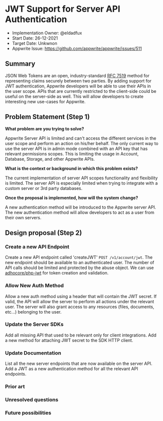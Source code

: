 # JWT Support for Server API Authentication <!-- What do you want to call your `awesome_feature`? -->

- Implementation Owner: @eldadfux
- Start Date: 26-12-2021
- Target Date: Unkwnon
- Appwrite Issue:
  https://github.com/appwrite/appwrite/issues/511

## Summary

[summary]: #summary

<!-- Brief explanation of the proposed contribution. Write your answer below. -->

JSON Web Tokens are an open, industry-standard [RFC 7519](https://tools.ietf.org/html/rfc7519) method for representing claims securely between two parties. By adding support for JWT authentication, Appwrite developers will be able to use their APIs in the user scope. APIs that are currently restricted to the client-side could be useful on the server-side as well. This will allow developers to create interesting new use-cases for Appwrite.

## Problem Statement (Step 1)

[problem-statement]: #problem-statement

**What problem are you trying to solve?**

<!-- Write your answer below. -->

Appwrite Server API is limited and can't access the different services in the user scope and perform an action on his/her behalf. The only current way to use the server API is in admin mode combined with an API key that has relevant permissions scopes. This is limiting the usage in Account, Database, Storage, and other Appwrite APIs.

**What is the context or background in which this problem exists?**

<!-- Write your answer below. -->

The current implementation of server API scopes functionality and flexibility is limited. The server API is especially limited when trying to integrate with a custom server or 3rd party databases.

**Once the proposal is implemented, how will the system change?**

<!-- Write your answer below. -->

A new authentication method will be introduced to the Appwrite server API. The new authentication method will allow developers to act as a user from their own servers.

<!-- Please avoid discussing your proposed solution. -->

## Design proposal (Step 2)

[design-proposal]: #design-proposal

### Create a new API Endpoint

Create a new API endpoint called 'createJWT' `POST /v1/account/jwt`. The new endpoint should be available to an authenticated user. The number of API calls should be limited and protected by the abuse object. We can use [adhocore/php-jwt](https://github.com/adhocore/php-jwt) for token creation and validation.

### Allow New Auth Method

Allow a new auth method using a header that will contain the JWT secret. If valid, the API will allow the server to perform all actions under the relevant user. The server will also grant access to any resources (files, documents, etc...) belonging to the user.

### Update the Server SDKs

Add all missing API that used to be relevant only for client integrations. Add a new method for attaching JWT secret to the SDK HTTP client. 

### Update Documentation

List all the new server endpoints that are now available on the server API. Add a JWT as a new authentication method for all the relevant API endpoints.

<!--
This is the technical portion of the RFC. Explain the design in sufficient detail keeping in mind the following:

- Its interaction with other parts of the system is clear
- It is reasonably clear how the contribution would be implemented
- Dependencies on libraries, tools, projects or work that isn't yet complete
- New API routes that need to be created or modifications to the existing routes (if needed)
- Any breaking changes and ways in which we can ensure backward compatibility.
- Use Cases
- Goals
- Deliverables
- Changes to documentation
- Ways to scale the solution

Ensure that you include examples, code-snippets etc. to allow the community to understand the proposed solution. **It would be best if the examples use naming conventions that you intend to use during the actual implementation so that changes can be suggested early on during the development.**

Write your answer below.

-->

### Prior art

[prior-art]: #prior-art

<!--

Discuss prior art, both the good and the bad, in relation to this proposal. A
few examples of what this can include are:

- Does this functionality exist in other software and what experience has their
  community had?
- For other teams: What lessons can we learn from what other communities have
  done here?
- Papers: Are there any published papers or great posts that discuss this? If
  you have some relevant papers to refer to, this can serve as a more detailed
  theoretical background.

This section is intended to encourage you as an author to think about the
lessons from other software, provide readers of your RFC with a fuller picture.
If there is no prior art, that is fine - your ideas are interesting to us
whether they are brand new or if it is an adaptation from other software.

Write your answer below.
-->

### Unresolved questions

[unresolved-questions]: #unresolved-questions

<!-- What parts of the design do you expect to resolve through the RFC process before this gets merged? -->

<!-- Write your answer below. -->

### Future possibilities

[future-possibilities]: #future-possibilities

<!-- This is also a good place to "dump ideas", if they are out of scope for the RFC you are writing but otherwise related. -->

<!-- Write your answer below. -->
